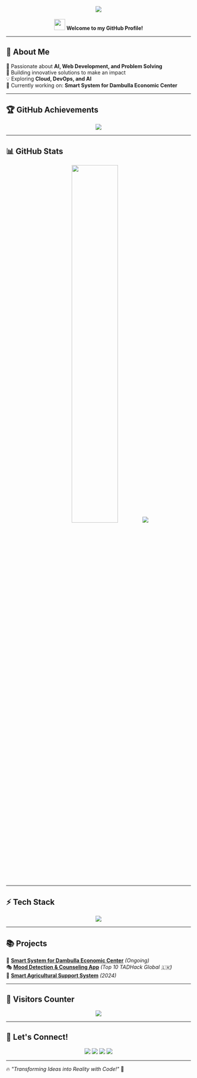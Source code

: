 <h1 align="center">
  <img src="https://readme-typing-svg.herokuapp.com?font=Fira+Code&weight=600&size=30&pause=1000&color=F7A41D&center=true&vCenter=true&width=600&height=60&lines=Hey!+I'm+Rashen+Themiya+👋;Software+Engineer+%7C+Tech+Enthusiast+🚀;Building+Smart+&+Scalable+Systems" />
</h1>

<p align="center">
  <img src="https://media.giphy.com/media/hvRJCLFzcasrR4ia7z/giphy.gif" width="30"/>  
  <strong>Welcome to my GitHub Profile!</strong>  
</p>

---

## 🎨 **About Me**
🌱 Passionate about **AI, Web Development, and Problem Solving**  
🚀 Building innovative solutions to make an impact  
💡 Exploring **Cloud, DevOps, and AI**  
🎯 Currently working on: **Smart System for Dambulla Economic Center**  

---

## 🏆 **GitHub Achievements**
<p align="center">
  <img src="https://github-profile-trophy.vercel.app/?username=RashenThemiya&theme=radical&column=7&margin-w=10&margin-h=10">
</p>

---

## 📊 **GitHub Stats**
<p align="center">
  <img src="https://github-readme-stats.vercel.app/api?username=RashenThemiya&show_icons=true&theme=radical" width="50%">
  <img src="https://github-readme-stats.vercel.app/api?username=RashenThemiya&show_icons=true&theme=radical">

</p>

---

## ⚡ **Tech Stack**
<p align="center">
  <img src="https://skillicons.dev/icons?i=react,django,nodejs,spring,aws,docker,mysql,git,figma" />
</p>

---

## 📚 **Projects**
🚀 **[Smart System for Dambulla Economic Center](#)** *(Ongoing)*  
🎭 **[Mood Detection & Counseling App](#)** *(Top 10 TADHack Global 🇱🇰)*  
🌱 **[Smart Agricultural Support System](#)** *(2024)*  

---

## 🌟 **Visitors Counter**
<p align="center">
  <img src="https://profile-counter.glitch.me/{RashenThemiya}/count.svg">
</p>

---

## 💬 **Let's Connect!**
<p align="center">
  <a href="mailto:rashenrashen4@gmail.com"><img src="https://img.shields.io/badge/Email-D14836?style=flat&logo=gmail&logoColor=white"></a>
  <a href="https://github.com/RashenThemiya"><img src="https://img.shields.io/badge/GitHub-100000?style=flat&logo=github&logoColor=white"></a>
  <a href="https://www.linkedin.com/in/rashenthemiya-2b0298249/"><img src="https://img.shields.io/badge/LinkedIn-0077B5?style=flat&logo=linkedin&logoColor=white"></a>
  <a href="https://rashen.zapto.org/"><img src="https://img.shields.io/badge/Portfolio-FF7139?style=flat&logo=Firefox&logoColor=white"></a>
</p>

---

🔥 *"Transforming Ideas into Reality with Code!"* 🚀


